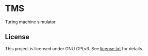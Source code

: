 # TMS

Turing machine simulator.

## License

This project is licensed under GNU GPLv3.
See [license.txt](license.txt) for details.
